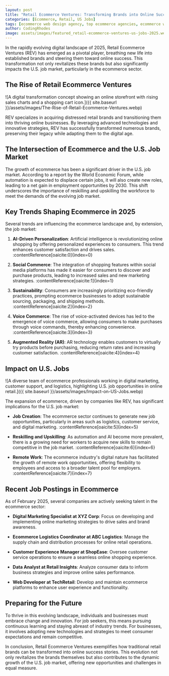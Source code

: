 ```yaml
---
layout: post
title: "Retail Ecommerce Ventures: Transforming Brands into Online Success in 2025"
categories: [Ecommerce, Retail, US Jobs]
tags: [ecommerce web design agency, top ecommerce agencies, ecommerce web design, web design 2025]
author: CodingRhodes
image: assets/images/featured_retail-ecommerce-ventures-us-jobs-2025.webp
---
```


In the rapidly evolving digital landscape of 2025, Retail Ecommerce Ventures (REV) has emerged as a pivotal player, breathing new life into established brands and steering them toward online success. This transformation not only revitalizes these brands but also significantly impacts the U.S. job market, particularly in the ecommerce sector.

## The Rise of Retail Ecommerce Ventures

![A digital transformation concept showing an online storefront with rising sales charts and a shopping cart icon.]({{ site.baseurl }}/assets/images/The-Rise-of-Retail-Ecommerce-Ventures.webp)

REV specializes in acquiring distressed retail brands and transitioning them into thriving online businesses. By leveraging advanced technologies and innovative strategies, REV has successfully transformed numerous brands, preserving their legacy while adapting them to the digital age.

## The Intersection of Ecommerce and the U.S. Job Market

The growth of ecommerce has been a significant driver in the U.S. job market. According to a report by the World Economic Forum, while automation is expected to displace certain jobs, it will also create new roles, leading to a net gain in employment opportunities by 2030. This shift underscores the importance of reskilling and upskilling the workforce to meet the demands of the evolving job market.

## Key Trends Shaping Ecommerce in 2025

Several trends are influencing the ecommerce landscape and, by extension, the job market:

1. **AI-Driven Personalization**: Artificial intelligence is revolutionizing online shopping by offering personalized experiences to consumers. This trend enhances customer satisfaction and drives sales. :contentReference[oaicite:0]{index=0}

2. **Social Commerce**: The integration of shopping features within social media platforms has made it easier for consumers to discover and purchase products, leading to increased sales and new marketing strategies. :contentReference[oaicite:1]{index=1}

3. **Sustainability**: Consumers are increasingly prioritizing eco-friendly practices, prompting ecommerce businesses to adopt sustainable sourcing, packaging, and shipping methods. :contentReference[oaicite:2]{index=2}

4. **Voice Commerce**: The rise of voice-activated devices has led to the emergence of voice commerce, allowing consumers to make purchases through voice commands, thereby enhancing convenience. :contentReference[oaicite:3]{index=3}

5. **Augmented Reality (AR)**: AR technology enables customers to virtually try products before purchasing, reducing return rates and increasing customer satisfaction. :contentReference[oaicite:4]{index=4}

## Impact on U.S. Jobs

![A diverse team of ecommerce professionals working in digital marketing, customer support, and logistics, highlighting U.S. job opportunities in online retail.]({{ site.baseurl }}/assets/images/Impact-on-US-Jobs.webp)

The expansion of ecommerce, driven by companies like REV, has significant implications for the U.S. job market:

- **Job Creation**: The ecommerce sector continues to generate new job opportunities, particularly in areas such as logistics, customer service, and digital marketing. :contentReference[oaicite:5]{index=5}

- **Reskilling and Upskilling**: As automation and AI become more prevalent, there is a growing need for workers to acquire new skills to remain competitive in the job market. :contentReference[oaicite:6]{index=6}

- **Remote Work**: The ecommerce industry's digital nature has facilitated the growth of remote work opportunities, offering flexibility to employees and access to a broader talent pool for employers. :contentReference[oaicite:7]{index=7}

## Recent Job Postings in Ecommerce

As of February 2025, several companies are actively seeking talent in the ecommerce sector:

- **Digital Marketing Specialist at XYZ Corp**: Focus on developing and implementing online marketing strategies to drive sales and brand awareness.

- **Ecommerce Logistics Coordinator at ABC Logistics**: Manage the supply chain and distribution processes for online retail operations.

- **Customer Experience Manager at ShopEase**: Oversee customer service operations to ensure a seamless online shopping experience.

- **Data Analyst at Retail Insights**: Analyze consumer data to inform business strategies and improve online sales performance.

- **Web Developer at TechRetail**: Develop and maintain ecommerce platforms to enhance user experience and functionality.

## Preparing for the Future

To thrive in this evolving landscape, individuals and businesses must embrace change and innovation. For job seekers, this means pursuing continuous learning and staying abreast of industry trends. For businesses, it involves adopting new technologies and strategies to meet consumer expectations and remain competitive.

In conclusion, Retail Ecommerce Ventures exemplifies how traditional retail brands can be transformed into online success stories. This evolution not only revitalizes the brands themselves but also contributes to the dynamic growth of the U.S. job market, offering new opportunities and challenges in equal measure.

